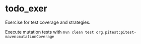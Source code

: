 # todo_exer

Exercise for test coverage and strategies.

Execute mutation tests with `mvn clean test org.pitest:pitest-maven:mutationCoverage`
